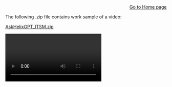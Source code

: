 <div style="text-align: right">
<a href="https://rkaruvath.github.io/WorkSamples/index.html">Go to Home page</a>
</div>

The following .zip file contains work sample of a video:

[AskHelixGPT_ITSM.zip](https://github.com/user-attachments/files/21121251/AskHelixGPT_ITSM.zip)

<video src="https://raw.githubusercontent.com/rkaruvath/rkaruvath.github.io/refs/heads/main/WorkSamples/VideoSample.md"></video>
